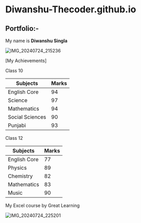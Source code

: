 # Diwanshu-Thecoder.github.io
## Portfolio:-
My name is **Diwanshu Singla**

![IMG_20240724_215236](https://github.com/user-attachments/assets/aa8b9a54-52c8-4ba9-ac7b-062fe886bb83)


[My Achievements]

Class 10

| Subjects | Marks |
|---|---|
| English Core | 94 |
| Science | 97 |
| Mathematics | 94 |
| Social Sciences | 90 |
| Punjabi | 93 |

Class 12

| Subjects | Marks |
| --- | ---|
| English Core | 77 |
| Physics | 89 |
| Chemistry | 82 |
| Mathematics | 83 |
| Music | 90 |

My Excel course by Great Learning

![IMG_20240724_225201](https://github.com/user-attachments/assets/aab0a684-56ad-4e4a-bf93-45899f3d9a82)







